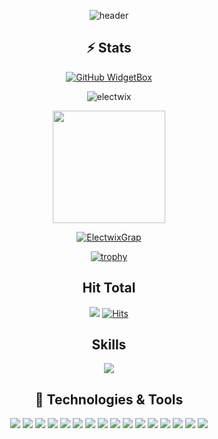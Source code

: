 
<div align="center">

![header](https://capsule-render.vercel.app/api?type=waving&color=0:EEFF00,100:a82da8&height=300&section=header&text=ElecTwix's%20Github&fontSize=90&animation=fadeIn&fontAlignY=38&desc=Welcome%20to%20%20my%20profile%20&descAlignY=51&descAlign=62)

## ⚡ Stats 

[![GitHub WidgetBox](https://github-widgetbox.vercel.app/api/profile?username=ElecTwix&data=followers,repositories,stars,commits)]()

<p><img align="center" src="https://github-readme-streak-stats.herokuapp.com/?user=electwix&theme=dark" alt="electwix" /></p>
<a href="https://github.com/Electwix">
<img height="180em" src="https://github-readme-stats.vercel.app/api?username=Electwix&count_private=true&theme=radical&show_icons=true&hide=stars"/>



[![ElectwixGrap](https://github-readme-activity-graph.cyclic.app/graph?username=Electwix&hide_border=true&theme=xcode)](https://github.com/ElecTwix)
  
[![trophy](https://github-profile-trophy.vercel.app/?username=Electwix)]([https://github.com/ryo-ma/github-profile-trophy](https://github.com/ElecTwix))
  
  
## Hit Total
![](https://komarev.com/ghpvc/?username=ElecTwix)
[![Hits](https://hits.seeyoufarm.com/api/count/incr/badge.svg?url=https%3A%2F%2Fgithub.com%2FElecTwix&count_bg=%23FF0071&title_bg=%23555555&icon=&icon_color=%23724040&title=hits&edge_flat=false)]()
  
## Skills

[![](https://github-widgetbox.vercel.app/api/skills?names=go,bash,js,cpp,c,python,html,csharp,rust,json,lua,markdown)](https://github.com/Jurredr/github-widgetbox)
  
## 🔧 Technologies & Tools
![](https://img.shields.io/badge/OS-Linux-informational?style=flat&logo=linux&logoColor=white&color=ff016e)
![](https://img.shields.io/badge/Linux-Arch-informational?style=flat&logo=archlinux&logoColor=white&color=ff016e)
![](https://img.shields.io/badge/Editor-VSCode-informational?style=flat&logo=visualstudiocode&logoColor=white&color=ff016e)
![](https://img.shields.io/badge/Editor-CLion-informational?style=flat&logo=CLion&logoColor=white&color=ff016e)
![](https://img.shields.io/badge/Code-Go-informational?style=flat&logo=go&logoColor=white&color=ff016e)
![](https://img.shields.io/badge/Code-C++-informational?style=flat&logo=cplusplus&logoColor=white&color=ff016e)
![](https://img.shields.io/badge/Code-C-informational?style=flat&logo=c&logoColor=white&color=ff016e)
![](https://img.shields.io/badge/Code-CSharp-informational?style=flat&logo=csharp&logoColor=white&color=ff016e)
![](https://img.shields.io/badge/Code-Lua-informational?style=flat&logo=lua&logoColor=white&color=ff016e)
![](https://img.shields.io/badge/Code-NodeJS-informational?style=flat&logo=nodedotjs&logoColor=white&color=ff016e)
![](https://img.shields.io/badge/Code-Make-informational?style=flat&logo=cmake&logoColor=white&color=ff016e)
![](https://img.shields.io/badge/Shell-Bash-informational?style=flat&logo=gnu-bash&logoColor=white&color=ff016e)
![](https://img.shields.io/badge/Tools-SteamCMD-informational?style=flat&logo=steam&logoColor=white&color=ff016e)
![](https://img.shields.io/badge/Tools-Docker-informational?style=flat&logo=docker&logoColor=white&color=ff016e)
![](https://img.shields.io/badge/Cloud-GCP-informational?style=flat&logo=googlecloud&logoColor=white&color=ff016e)
![](https://img.shields.io/badge/Cloud-AWS-informational?style=flat&logo=amazonaws&logoColor=white&color=ff016e)

</div>


